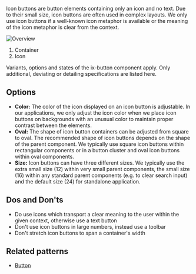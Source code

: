 Icon buttons are button elements containing only an icon and no text. Due to their small size, icon buttons are often used in complex layouts. We only use icon buttons if a well-known icon metaphor is available or the meaning of the icon metaphor is clear from the context. 

![Overview](https://www.figma.com/file/wEptRgAezDU1z80Cn3eZ0o/iX-Pattern-Illustrations?type=design&node-id=1477%3A1714&mode=design&t=97WS5dUS2rk3MCp2-1)

1. Container
2. Icon

Variants, options and states of the ix-button component apply. Only additional, deviating or detailing specifications are listed here.

## Options
- **Color:** The color of the icon displayed on an icon button is adjustable. In our applications, we only adjust the icon color when we place icon buttons on backgrounds with an unusual color to maintain proper contrast between the elements.
- **Oval:** The shape of icon button containers can be adjusted from square to oval. The recommended shape of icon buttons depends on the shape of the parent component. We typically use square icon buttons within rectangular components or in a button cluster and oval icon buttons within oval components.
- **Size:** Icon buttons can have three different sizes. We typically use the extra small size (12) within very small parent components, the small size (16) within any standard parent components (e.g. to clear search input) and the default size (24) for standalone application.

## Dos and Don'ts
- Do use icons which transport a clear meaning to the user within the given context, otherwise use a text button
- Don't use icon buttons in large numbers, instead use a toolbar
- Don't stretch icon buttons to span a container's width

## Related patterns
- [Button](./button.md)
<!-- - [Toolbar](...) -->
